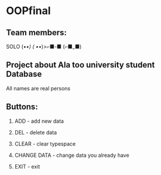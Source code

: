 # OOPfinal

## Team members:
SOLO (•_•) ( •_•)>⌐■-■ (⌐■_■)

## Project about Ala too university student Database
All names are real persons

## Buttons:

1) ADD - add new data

2) DEL - delete data

3) CLEAR - clear typespace

4) CHANGE DATA - change data you already have

5) EXIT - exit 


